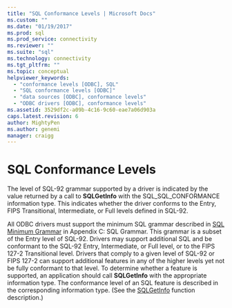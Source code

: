 ```yaml
---
title: "SQL Conformance Levels | Microsoft Docs"
ms.custom: ""
ms.date: "01/19/2017"
ms.prod: sql
ms.prod_service: connectivity
ms.reviewer: ""
ms.suite: "sql"
ms.technology: connectivity
ms.tgt_pltfrm: ""
ms.topic: conceptual
helpviewer_keywords: 
  - "conformance levels [ODBC], SQL"
  - "SQL conformance levels [ODBC]"
  - "data sources [ODBC], conformance levels"
  - "ODBC drivers [ODBC], conformance levels"
ms.assetid: 3529df2c-a09b-4c16-9c60-eae7a06d903a
caps.latest.revision: 6
author: MightyPen
ms.author: genemi
manager: craigg
---
```

# SQL Conformance Levels
The level of SQL-92 grammar supported by a driver is indicated by the value returned by a call to **SQLGetInfo** with the SQL_SQL_CONFORMANCE information type. This indicates whether the driver conforms to the Entry, FIPS Transitional, Intermediate, or Full levels defined in SQL-92.  
  
 All ODBC drivers must support the minimum SQL grammar described in [SQL Minimum Grammar](../../../odbc/reference/appendixes/sql-minimum-grammar.md) in Appendix C: SQL Grammar. This grammar is a subset of the Entry level of SQL-92. Drivers may support additional SQL and be conformant to the SQL-92 Entry, Intermediate, or Full level, or to the FIPS 127-2 Transitional level. Drivers that comply to a given level of SQL-92 or FIPS 127-2 can support additional features in any of the higher levels yet not be fully conformant to that level. To determine whether a feature is supported, an application should call **SQLGetInfo** with the appropriate information type. The conformance level of an SQL feature is described in the corresponding information type. (See the [SQLGetInfo](../../../odbc/reference/syntax/sqlgetinfo-function.md) function description.)
